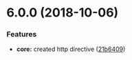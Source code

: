<a name="6.0.0"></a>
# 6.0.0 (2018-10-06)


### Features

* **core:** created http directive ([21b6409](https://github.com/ngxf/platform/commit/21b6409))



